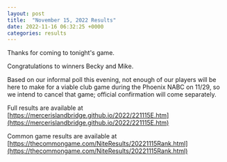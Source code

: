 ```yaml
---
layout: post
title:  "November 15, 2022 Results"
date: 2022-11-16 06:32:25 +0000
categories: results
---
```

Thanks for coming to tonight's game.

Congratulations to winners Becky and Mike.

Based on our informal poll this evening, not enough of our players will be here to make for a viable club game during the Phoenix NABC on 11/29, so we intend to cancel that game; official confirmation will come separately.

Full results are available at [https://mercerislandbridge.github.io/2022/221115E.htm](https://mercerislandbridge.github.io/2022/221115E.htm)

Common game results are available at [https://thecommongame.com/NiteResults/20221115Rank.html](https://thecommongame.com/NiteResults/20221115Rank.html)
